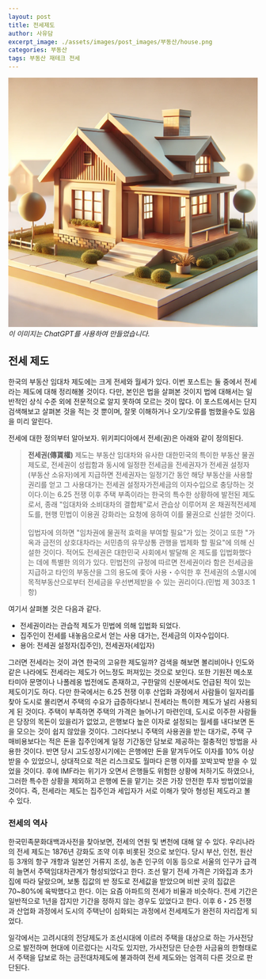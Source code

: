 ```yaml
---
layout: post
title: 전세제도
author: 사유담
excerpt_image: ./assets/images/post_images/부동산/house.png
categories: 부동산
tags: 부동산 재테크 전세
---
```

![house](/assets/images/post_images/부동산/house.png)
*이 이미지는 ChatGPT를 사용하여 만들었습니다.*

## 전세 제도
한국의 부동산 임대차 제도에는 크게 전세와 월세가 있다. 이번 포스트는 둘 중에서 전세라는 제도에 대해 정리해볼 것이다. 다만, 본인은 법을 살펴본 것이지 법에 대해서는 일반적인 상식 수준 외에 전문적으로 알지 못하여 모르는 것이 많다. 이 포스트에서는 단지 검색해보고 살펴본 것을 적는 것 뿐이며, 잘못 이해하거나 오기/오류를 범했을수도 있음을 미리 알린다.

전세에 대한 정의부터 알아보자. 위키피디아에서 전세(권)은 아래와 같이 정의된다.

> **전세권(傳貰權)** 제도는 부동산 임대차와 유사한 대한민국의 특이한 부동산 물권제도로, 전세권이 성립함과 동시에 일정한 전세금을 전세권자가 전세권 설정자(부동산 소유자)에게 지급하면 전세권자는 일정기간 동안 해당 부동산을 사용할 권리를 얻고 그 사용대가는 전세권 설정자가전세금의 이자수입으로 충당하는 것이다.이는 6.25 전쟁 이후 주택 부족이라는 한국의 특수한 상황하에 발전된 제도로서, 종래 "임대차와 소비대차의 결합체"로서 관습상 이루어져 온 채권적전세제도를, 현행 민법이 이용권 강화라는 요청에 응하여 이를 물권으로 신설한 것이다.<br><br> 입법자에 의하면 "임차권에 물권적 효력을 부여할 필요"가 있는 것이고 또한 "가옥과 금전의 상호대차라는 서민층의 유무상통 관행을 법제화 할 필요"에 의해 신설한 것이다. 적어도 전세권은 대한민국 사회에서 발달해 온 제도를 입법화했다는 데에 특별한 의의가 있다. 민법전의 규정에 따르면 전세권이라 함은 전세금을 지급하고 타인의 부동산을 그의 용도에 좇아 사용・수익한 후 전세권의 소멸시에 목적부동산으로부터 전세금을 우선변제받을 수 있는 권리이다.(민법 제 303조 1항)

여기서 살펴볼 것은 다음과 같다.
- 전세권이라는 관습적 제도가 민법에 의해 입법화 되었다.
- 집주인이 전세를 내놓음으로서 얻는 사용 대가는, 전세금의 이자수입이다.
- 용어: 전세권 설정자(집주인), 전세권자(세입자)

그러면 전세라는 것이 과연 한국의 고유한 제도일까? 검색을 해보면 볼리비아나 인도와 같은 나라에도 전세라는 제도가 어느정도 퍼져있는 것으로 보인다. 또한 기원전 메소포타미아 문명이나 나폴레옹 법전에도 존재하고, 구한말의 신문에서도 언급된 적이 있는 제도이기도 하다. 다만 한국에서는 6.25 전쟁 이후 산업화 과정에서 사람들이 일자리를 찾아 도시로 몰리면서 주택의 수요가 급증하다보니 전세라는 특이한 제도가 널리 사용되게 된 것이다. 주택이 부족하면 주택의 가격은 늘어나기 마련인데, 도시로 이주한 사람들은 당장의 목돈이 있을리가 없었고, 은행보다 높은 이자로 설정되는 월세를 내다보면 돈을 모으는 것이 쉽지 않았을 것이다. 그러다보니 주택의 사용권을 받는 대가로, 주택 구매비용보다는 적은 돈을 집주인에게 일정 기간동안 담보로 제공하는 절충적인 방법을 사용한 것이다. 반면 당시 고도성장시기에는 은행에만 돈을 맡겨두어도 이자를 10% 이상 받을 수 있었으니, 상대적으로 적은 리스크로도 월마다 은행 이자를 꼬박꼬박 받을 수 있었을 것이다. 후에 IMF라는 위기가 오면서 은행들도 위험한 상황에 처하기도 하였으나, 그러한 특수한 상황을 제외하고 은행에 돈을 맡기는 것은 가장 안전한 투자 방법이었을 것이다. 즉, 전세라는 제도는 집주인과 세입자가 서로 이해가 맞아 형성된 제도라고 볼 수 있다.

### 전세의 역사
한국민족문화대백과사전을 찾아보면, 전세의 연원 및 변천에 대해 알 수 있다. 우리나라의 전세 제도는 1876년 강화도 조약 이후 비롯된 것으로 보인다. 당시 부산, 인천, 원산 등 3개의 항구 개항과 일본인 거류지 조성, 농촌 인구의 이동 등으로 서울의 인구가 급격히 늘면서 주택임대차관계가 형성되었다고 한다. 조선 말기 전세 가격은 기와집과 초가집에 따라 달랐으며, 보통 집값의 반 정도로 전세값을 받았으며 비싼 곳의 집값은 70~80%에 육박했다고 한다. 이는 요즘 아파트의 전세가 비율과 비슷하다. 전세 기간은 일반적으로 1년을 잡지만 기간을 정하지 않는 경우도 있었다고 한다. 이후 6・25 전쟁과 산업화 과정에서 도시의 주택난이 심화되는 과정에서 전세제도가 완전히 자리잡게 되었다.

일각에서는 고려시대의 전당제도가 조선시대에 이르러 주택을 대상으로 하는 가사전당으로 발전하며 현대에 이르렀다는 시각도 있지만, 가사전당은 단순한 사금융의 한형태로서 주택을 답보로 하는 금전대차제도에 불과하여 전세 제도와는 엄격히 다른 것으로 판단된다.
